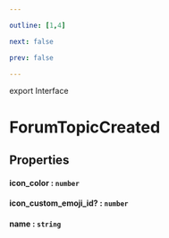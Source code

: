 ```yaml
---

outline: [1,4]

next: false

prev: false

---
```


export Interface
# ForumTopicCreated

## Properties

#### icon_color : `number`

#### icon_custom_emoji_id? : `number`

#### name : `string`
